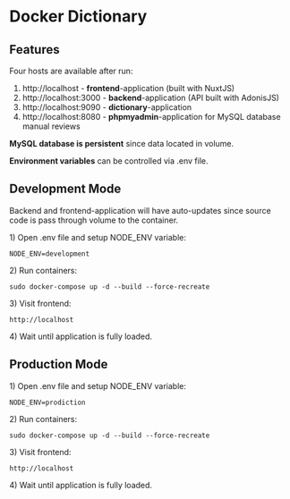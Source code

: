 # Docker Dictionary

## Features
Four hosts are available after run:
1. http://localhost - **frontend**-application (built with NuxtJS)
2. http://localhost:3000 - **backend**-application (API built with AdonisJS)
3. http://localhost:9090 - **dictionary**-application
4. http://localhost:8080 - **phpmyadmin**-application for MySQL database manual reviews

**MySQL database is persistent** since data located in volume.

**Environment variables** can be controlled via .env file.

## Development Mode
Backend and frontend-application will have auto-updates since source code is pass through volume to the container.

1\) Open .env file and setup NODE_ENV variable:
```dotenv
NODE_ENV=development
```

2\) Run containers:
```shell script
sudo docker-compose up -d --build --force-recreate
```

3\) Visit frontend:
```
http://localhost
```

4\) Wait until application is fully loaded.

## Production Mode
1\) Open .env file and setup NODE_ENV variable:
```dotenv
NODE_ENV=prodiction
```

2\) Run containers:
```shell script
sudo docker-compose up -d --build --force-recreate
```

3\) Visit frontend:
```
http://localhost
```

4\) Wait until application is fully loaded.
